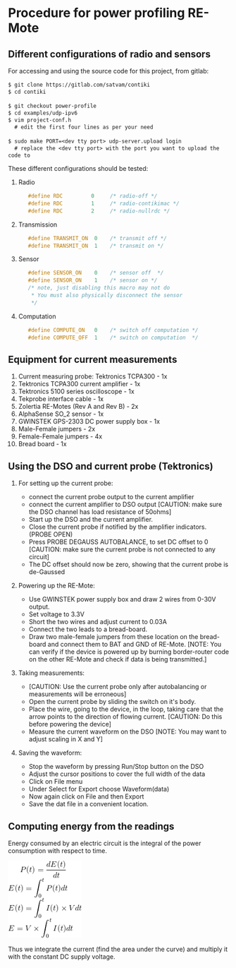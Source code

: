 Procedure for power profiling RE-Mote
=====================================

Different configurations of radio and sensors
---------------------------------------------

For accessing and using the source code for this project, from gitlab:

``` shell
$ git clone https://gitlab.com/satvam/contiki
$ cd contiki 

$ git checkout power-profile
$ cd examples/udp-ipv6
$ vim project-conf.h
  # edit the first four lines as per your need

$ sudo make PORT=<dev tty port> udp-server.upload login
  # replace the <dev tty port> with the port you want to upload the code to

```

These different configurations should be tested:

1. Radio 
   ```c
      #define RDC         0     /* radio-off */
      #define RDC         1     /* radio-contikimac */
      #define RDC         2     /* radio-nullrdc */
   ```

2. Transmission
   ```c
      #define TRANSMIT_ON  0    /* transmit off */
      #define TRANSMIT_ON  1    /* transmit on */
   ```

3. Sensor
   ```c
      #define SENSOR_ON    0    /* sensor off  */
      #define SENSOR_ON    1    /* sensor on */
      /* note, just disabling this macro may not do
       * You must also physically disconnect the sensor
       */
   ```

4. Computation
   ```c
      #define COMPUTE_ON   0    /* switch off computation */
      #define COMPUTE_OFF  1    /* switch on computation  */
   ```

Equipment for current measurements
----------------------------------

1. Current measuring probe: Tektronics TCPA300 - 1x
2. Tektronics TCPA300 current amplifier        - 1x
2. Tektronics 5100 series oscilloscope         - 1x
3. Tekprobe interface cable                    - 1x
3. Zolertia RE-Motes (Rev A and Rev B)         - 2x
4. AlphaSense SO_2 sensor                      - 1x
5. GWINSTEK GPS-2303 DC power supply box       - 1x
6. Male-Female jumpers                         - 2x
7. Female-Female jumpers                       - 4x
8. Bread board                                 - 1x

Using the DSO and current probe (Tektronics)
--------------------------------------------

1. For setting up the current probe:
    - connect the current probe output to the current amplifier
    - connect the current amplifier to DSO output
      [CAUTION: make sure the DSO channel has load resistance of 50ohms]
    - Start up the DSO and the current amplifier.
    - Close the current probe if notified by the amplifier indicators. (PROBE OPEN)
    - Press PROBE DEGAUSS AUTOBALANCE, to set DC offset to 0
      [CAUTION: make sure the current probe is not connected to any circuit]
    - The DC offset should now be zero, showing that the current probe is 
      de-Gaussed

2. Powering up the RE-Mote:
    - Use GWINSTEK power supply box and draw 2 wires from 0-30V output.
    - Set voltage to 3.3V
    - Short the two wires and adjust current to 0.03A
    - Connect the two leads to a bread-board.
    - Draw two male-female jumpers from these location on the bread-board
      and connect them to BAT and GND of RE-Mote.
    [NOTE: You can verify if the device is powered up by burning border-router
        code on the other RE-Mote and check if data is being transmitted.]

3. Taking measurements:
    - [CAUTION: Use the current probe only after autobalancing or measurements
          will be erroneous]
    - Open the current probe by sliding the switch on it's body.
    - Place the wire, going to the device, in the loop, taking care that the 
      arrow points to the direction of flowing current. 
      [CAUTION: Do this before powering the device]
    - Measure the current waveform on the DSO
      [NOTE: You may want to adjust scaling in X and Y]

4. Saving the waveform:
    - Stop the waveform by pressing Run/Stop button on the DSO
    - Adjust the cursor positions to cover the full width of the data
    - Click on File menu
    - Under Select for Export choose Waveform(data)
    - Now again click on File and then Export
    - Save the dat file in a convenient location.
    
Computing energy from the readings
----------------------------------

Energy consumed by an electric circuit is the integral of the power consumption with respect to time.

![Alt Text](energy.gif)

Thus we integrate the current (find the area under the curve) and multiply it with the constant DC supply voltage.
    
